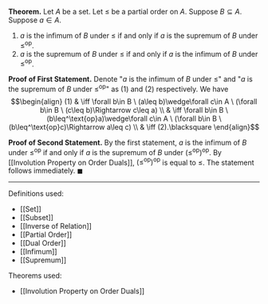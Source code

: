 **Theorem.** Let $A$ be a set. Let $\leq$ be a partial order on $A$. Suppose $B\subseteq A$. Suppose $a\in A$.
1. $a$ is the infimum of $B$ under $\leq$ if and only if $a$ is the supremum of $B$ under $\leq^{\text{op}}$.
2. $a$ is the supremum of $B$ under $\leq$ if and only if $a$ is the infimum of $B$ under $\leq^{\text{op}}$.

**Proof of First Statement.** Denote "$a$ is the infimum of $B$ under $\leq$" and "$a$ is the supremum of $B$ under $\leq^\text{op}$" as $(1)$ and $(2)$ respectively. We have
$$\begin{align}
(1) & \iff \forall b\in B \ (a\leq b)\wedge\forall c\in A \ (\forall b\in B \ (c\leq b)\Rightarrow c\leq a) \\
 & \iff \forall b\in B \ (b\leq^\text{op}a)\wedge\forall c\in A \ (\forall b\in B \ (b\leq^\text{op}c)\Rightarrow a\leq c) \\
 & \iff (2).\blacksquare
\end{align}$$

**Proof of Second Statement.** By the first statement, $a$ is the infimum of $B$ under $\leq^{\text{op}}$ if and only if $a$ is the supremum of $B$ under $(\leq^{\text{op}})^\text{op}$. By [[Involution Property on Order Duals]], $(\leq^\text{op})^\text{op}$ is equal to $\leq$. The statement follows immediately. $\blacksquare$
***
Definitions used:
- [[Set]]
- [[Subset]]
- [[Inverse of Relation]]
- [[Partial Order]]
- [[Dual Order]]
- [[Infimum]]
- [[Supremum]]

Theorems used:
- [[Involution Property on Order Duals]]